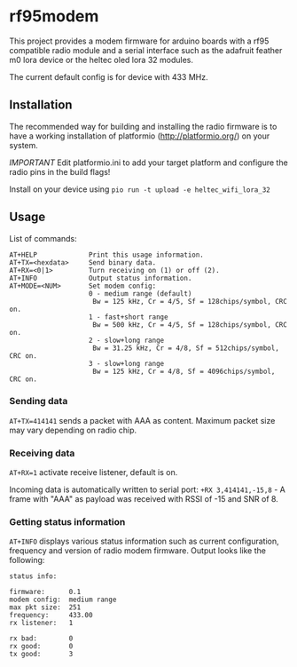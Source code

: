 # rf95modem
This project provides a modem firmware for arduino boards with a rf95 compatible radio module and a serial interface such as the adafruit feather m0 lora device or the heltec oled lora 32 modules. 

The current default config is for device with 433 MHz.

## Installation 

The recommended way for building and installing the radio firmware is to have a working installation of platformio (http://platformio.org/) on your system.

*IMPORTANT* Edit platformio.ini to add your target platform and configure the radio pins in the build flags!

Install on your device using `pio run -t upload -e heltec_wifi_lora_32`

## Usage

List of commands:
```
AT+HELP             Print this usage information.
AT+TX=<hexdata>     Send binary data.
AT+RX=<0|1>         Turn receiving on (1) or off (2).
AT+INFO             Output status information.
AT+MODE=<NUM>       Set modem config:
                    0 - medium range (default)
                     Bw = 125 kHz, Cr = 4/5, Sf = 128chips/symbol, CRC on.
                    1 - fast+short range
                     Bw = 500 kHz, Cr = 4/5, Sf = 128chips/symbol, CRC on.
                    2 - slow+long range
                     Bw = 31.25 kHz, Cr = 4/8, Sf = 512chips/symbol, CRC on.
                    3 - slow+long range
                     Bw = 125 kHz, Cr = 4/8, Sf = 4096chips/symbol, CRC on.
```

### Sending data

`AT+TX=414141` sends a packet with AAA as content. Maximum packet size may vary depending on radio chip. 

### Receiving data

`AT+RX=1` activate receive listener, default is on.

Incoming data is automatically written to serial port: `+RX 3,414141,-15,8` - A frame with "AAA" as payload was received with RSSI of -15 and SNR of 8.

### Getting status information

`AT+INFO` displays various status information such as current configuration, frequency and version of radio modem firmware. Output looks like the following:
```
status info:

firmware:      0.1
modem config:  medium range
max pkt size:  251
frequency:     433.00
rx listener:   1

rx bad:        0
rx good:       0
tx good:       3
```
